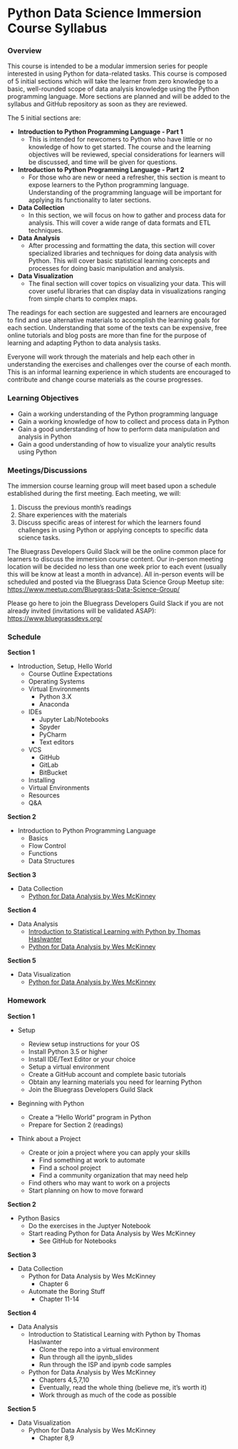 # Python Data Science Immersion Course Syllabus

### Overview

This course is intended to be a modular immersion series for people interested in using Python for data-related tasks. This course is composed of 5 initial sections which will take the learner from zero knowledge to a basic, well-rounded scope of data analysis knowledge using the Python programming language. More sections are planned and will be added to the syllabus and GitHub repository as soon as they are reviewed.

The 5 initial sections are:

* **Introduction to Python Programming Language - Part 1**
    * This is intended for newcomers to Python who have little or no knowledge of how to get started. The course and the learning objectives will be reviewed, special considerations for learners will be discussed, and time will be given for questions.
* **Introduction to Python Programming Language - Part 2**
    * For those who are new or need a refresher, this section is meant to expose learners to the Python programming language. Understanding of the programming language will be important for applying its functionality to later sections.
* **Data Collection**
    * In this section, we will focus on how to gather and process data for analysis. This will cover a wide range of data formats and ETL techniques.
* **Data Analysis**
    * After processing and formatting the data, this section will cover specialized libraries and techniques for doing data analysis with Python. This will cover basic statistical learning concepts and processes for doing basic manipulation and analysis.
* **Data Visualization**
    * The final section will cover topics on visualizing your data. This will cover useful libraries that can display data in visualizations ranging from simple charts to complex maps.

The readings for each section are suggested and learners are encouraged to find and use alternative materials to accomplish the learning goals for each section. Understanding that some of the texts can be expensive, free online tutorials and blog posts are more than fine for the purpose of learning and adapting Python to data analysis tasks.

Everyone will work through the materials and help each other in understanding the exercises and challenges over the course of each month. This is an informal learning experience in which students are encouraged to contribute and change course materials as the course progresses.

### Learning Objectives

* Gain a working understanding of the Python programming language
* Gain a working knowledge of how to collect and process data in Python
* Gain a good understanding of how to perform data manipulation and analysis in Python
* Gain a good understanding of how to visualize your analytic results using Python

### Meetings/Discussions

The immersion course learning group will meet based upon a schedule established during the first meeting. Each meeting, we will:

1. Discuss the previous month’s readings
2. Share experiences with the materials
3. Discuss specific areas of interest for which the learners found challenges in using Python or applying concepts to specific data science tasks.

The Bluegrass Developers Guild Slack will be the online common place for learners to discuss the immersion course content.
Our in-person meeting location will be decided no less than one week prior to each event (usually this will be know at least a month in advance). All in-person events will be scheduled and posted via the Bluegrass Data Science Group Meetup site: https://www.meetup.com/Bluegrass-Data-Science-Group/

Please go here to join the Bluegrass Developers Guild Slack if you are not already invited (invitations will be validated ASAP): https://www.bluegrassdevs.org/ 

### Schedule

**Section 1**

* Introduction, Setup, Hello World
  * Course Outline Expectations
  * Operating Systems
  * Virtual Environments
    * Python 3.X
    * Anaconda
  * IDEs
    * Jupyter Lab/Notebooks
    * Spyder
    * PyCharm
    * Text editors
  * VCS
    * GitHub
    * GitLab
    * BitBucket
  * Installing
  * Virtual Environments
  * Resources
  * Q&A

**Section 2**

* Introduction to Python Programming Language
  * Basics
  * Flow Control
  * Functions
  * Data Structures
  
**Section 3**

* Data Collection
  * [Python for Data Analysis by Wes McKinney](http://wesmckinney.com/pages/book.html)

**Section 4**

* Data Analysis
  * [Introduction to Statistical Learning with Python by Thomas Haslwanter](https://github.com/thomas-haslwanter/statsintro_python)
  * [Python for Data Analysis by Wes McKinney](http://wesmckinney.com/pages/book.html)

**Section 5**

* Data Visualization
  * [Python for Data Analysis by Wes McKinney](http://wesmckinney.com/pages/book.html)

### Homework

**Section 1**

* Setup
  * Review setup instructions for your OS
  * Install Python 3.5 or higher
  * Install IDE/Text Editor or your choice
  * Setup a virtual environment
  * Create a GitHub  account and complete basic tutorials
  * Obtain any learning materials you need for learning Python
  * Join the Bluegrass Developers Guild Slack

* Beginning with Python
  * Create a “Hello World” program in Python
  * Prepare for Section 2 (readings)

* Think about a Project
  * Create or join a project where you can apply your skills
    * Find something at work to automate
    * Find a school project
    * Find a community organization that may need help
  * Find others who may want to work on a projects
  * Start planning on how to move forward

**Section 2**

* Python Basics
  * Do the exercises in the Juptyer Notebook
  * Start reading Python for Data Analysis by Wes McKinney
    * See GitHub for Notebooks

**Section 3**

* Data Collection
  * Python for Data Analysis by Wes McKinney
    * Chapter 6
  * Automate the Boring Stuff
    * Chapter 11-14

**Section 4**

* Data Analysis 
  * Introduction to Statistical Learning with Python by Thomas Haslwanter
    * Clone the repo into a virtual environment
    * Run through all the ipynb_slides
    * Run through the ISP and ipynb code samples
  * Python for Data Analysis by Wes McKinney
    * Chapters 4,5,7,10
    * Eventually, read the whole thing (believe me, it’s worth it)
    * Work through as much of the code as possible

**Section 5**

* Data Visualization
  * Python for Data Analysis by Wes McKinney
    * Chapter 8,9
